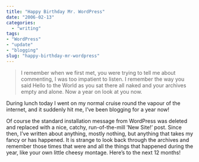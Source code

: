 ```yaml
---
title: "Happy Birthday Mr. WordPress"
date: "2006-02-13"
categories:
  - "writing"
tags:
- "WordPress"
- "update"
- "blogging"
slug: "happy-birthday-mr-wordpress"
---
```


> I remember when we first met, you were trying to tell me about commenting, I was too impatient to listen. I remember the way you said Hello to the World as you sat there all naked and your archives empty and alone. Now a year on look at you now.

During lunch today I went on my normal cruise round the vapour of the internet, and it suddenly hit me, I’ve been blogging for a year now!

Of course the standard installation message from WordPress was deleted and replaced with a nice, catchy, run-of-the-mill ’New Site!’ post. Since then, I’ve written about anything, mostly nothing, but anything that takes my fancy or has happened.
It is strange to look back through the archives and remember those times that were and all the things that happened during the year, like your own little cheesy montage.
Here’s to the next 12 months!
